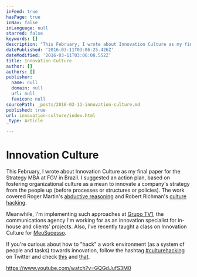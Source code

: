 ```yaml
---
inFeed: true
hasPage: true
inNav: false
inLanguage: null
starred: false
keywords: []
description: "This February, I wrote about Innovation Culture as my final paper for the Strategy MBA at FGV in Brazil. I suggested an action plan, based on fostering organizational culture as a mean to innovate a company's strategy from the people up (before processes or structures or policies). The work covered Roger Martin's abductive reasoning and Robert Richman's culture hacking.\_"
datePublished: '2016-03-11T03:06:25.426Z'
dateModified: '2016-03-11T03:06:08.552Z'
title: Innovation Culture
author: []
authors: []
publisher:
  name: null
  domain: null
  url: null
  favicon: null
sourcePath: _posts/2016-03-11-innovation-culture.md
published: true
url: innovation-culture/index.html
_type: Article

---
```

# Innovation Culture

This February, I wrote about Innovation Culture as my final paper for the Strategy MBA at FGV in Brazil. I suggested an action plan, based on fostering organizational culture as a mean to innovate a company's strategy from the people up (before processes or structures or policies). The work covered Roger Martin's [abductive reasoning][0] and Robert Richman's [culture hacking][1]. 

Meanwhile, I'm implementing such approaches at [Grupo TV1][2], the communications agency I'm working for as an innovation specialist for in-house and clients' projects. Also, I've recently taught a class on Innovation Culture for [MeuSucesso][3].

If you're curious about how to "hack" a work environment (as a system of people and tasks) towards innovation, follow the hashtag [\#culturehacking][4] on Twitter and check [this][5] and [that][6].

https://www.youtube.com/watch?v=GQGdJufS3M0

[0]: https://en.wikipedia.org/wiki/The_Design_of_Business
[1]: http://www.robertrichman.com/culture-consulting/culture-hacking/
[2]: http://www.grupotv1.com.br/
[3]: https://meusucesso.com/
[4]: https://twitter.com/search?f=tweets&vertical=default&q=%23culturehacking
[5]: http://bizculturehackers.com/
[6]: http://adamfeuer.com/blog/2011/11/20/culture-hacking/